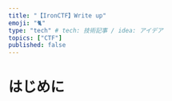 ```yaml
---
title: "【IronCTF】Write up"
emoji: "🐈"
type: "tech" # tech: 技術記事 / idea: アイデア
topics: ["CTF"]
published: false
---
```


# はじめに